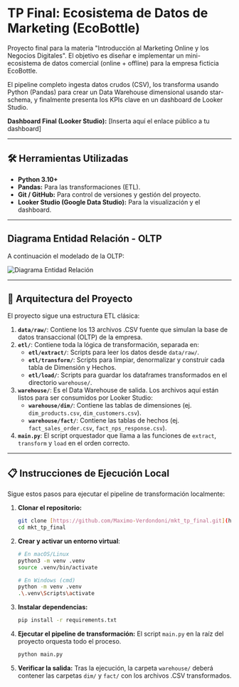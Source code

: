 # TP Final: Ecosistema de Datos de Marketing (EcoBottle)

Proyecto final para la materia "Introducción al Marketing Online y los Negocios Digitales". El objetivo es diseñar e implementar un mini-ecosistema de datos comercial (online + offline) para la empresa ficticia EcoBottle.

El pipeline completo ingesta datos crudos (CSV), los transforma usando Python (Pandas) para crear un Data Warehouse dimensional usando star-schema, y finalmente presenta los KPIs clave en un dashboard de Looker Studio.

**Dashboard Final (Looker Studio):** [Inserta aquí el enlace público a tu dashboard]

---

## 🛠️ Herramientas Utilizadas

* **Python 3.10+**
* **Pandas:** Para las transformaciones (ETL).
* **Git / GitHub:** Para control de versiones y gestión del proyecto.
* **Looker Studio (Google Data Studio):** Para la visualización y el dashboard.

---
## Diagrama Entidad Relación - OLTP
A continuación el modelado de la OLTP:

![Diagrama Entidad Relación](./assets/DER.jpeg)

---

## 🚀 Arquitectura del Proyecto

El proyecto sigue una estructura ETL clásica:

1.  **`data/raw/`**: Contiene los 13 archivos .CSV fuente que simulan la base de datos transaccional (OLTP) de la empresa.
2.  **`etl/`**: Contiene toda la lógica de transformación, separada en:
    * **`etl/extract/`**: Scripts para leer los datos desde `data/raw/`.
    * **`etl/transform/`**: Scripts para limpiar, denormalizar y construir cada tabla de Dimensión y Hechos.
    * **`etl/load/`**: Scripts para guardar los dataframes transformados en el directorio `warehouse/`.
3.  **`warehouse/`**: Es el Data Warehouse de salida. Los archivos aquí están listos para ser consumidos por Looker Studio:
    * **`warehouse/dim/`**: Contiene las tablas de dimensiones (ej. `dim_products.csv`, `dim_customers.csv`).
    * **`warehouse/fact/`**: Contiene las tablas de hechos (ej. `fact_sales_order.csv`, `fact_nps_response.csv`).
4.  **`main.py`**: El script orquestador que llama a las funciones de `extract`, `transform` y `load` en el orden correcto.

---

## 📋 Instrucciones de Ejecución Local

Sigue estos pasos para ejecutar el pipeline de transformación localmente:

1.  **Clonar el repositorio:**
    ```bash
    git clone [https://github.com/Maximo-Verdondoni/mkt_tp_final.git](https://github.com/Maximo-Verdondoni/mkt_tp_final.git)
    cd mkt_tp_final
    ```

2.  **Crear y activar un entorno virtual**:
    ```bash
    # En macOS/Linux
    python3 -m venv .venv
    source .venv/bin/activate

    # En Windows (cmd)
    python -m venv .venv
    .\.venv\Scripts\activate
    ```

3.  **Instalar dependencias:**
    ```bash
    pip install -r requirements.txt
    ```

4.  **Ejecutar el pipeline de transformación:**
    El script `main.py` en la raíz del proyecto orquesta todo el proceso.
    ```bash
    python main.py
    ```

5.  **Verificar la salida:**
    Tras la ejecución, la carpeta `warehouse/` deberá contener las carpetas `dim/` y `fact/` con los archivos .CSV transformados.
